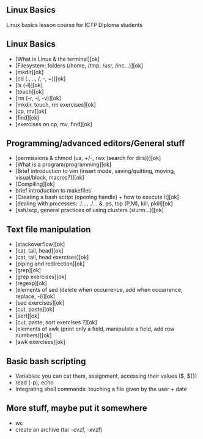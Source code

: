 Linux Basics
------------

Linux basics lesson course for ICTP Diploma students

## Linux Basics
* [What is Linux & the terminal][ok]
* [Filesystem: folders (/home, /tmp, /usr, /inc...)][ok]
* [mkdir][ok]
* [cd (., .., /, -, ~)][ok]
* [ls (-l)][ok]
* [touch][ok]
* [rm (-r, -i, -v)][ok]
* [mkdir, touch, rm exercises][ok]
* [cp, mv][ok]
* [find][ok]
* [exercises on cp, mv, find][ok]

## Programming/advanced editors/General stuff
* [permissions & chmod (ua, +/-, rwx (search for dirs))][ok]
* [What is a program/programming][ok]
* [Brief introduction to vim (insert mode, saving/quitting, moving, visual/block, macros?)][ok]
* [Compiling][ok]
* brief introduction to makefiles
* [Creating a bash script (opening handle) + how to execute it][ok]
* [dealing with processes: ./..., ./... &, ps, top (P,M), kill, pkill][ok]
* [ssh/scp, general practices of using clusters (slurm...)][ok]

## Text file manipulation
* [stackoverflow][ok]
* [cat, tail, head][ok]
* [cat, tail, head exercises][ok]
* [piping and redirection][ok]
* [grep][ok]
* [grep exercises][ok]
* [regexp][ok]
* [elements of sed (delete when occurrence, add when occurrence, replace, -i)][ok]
* [sed exercises][ok]
* [cut, paste][ok]
* [sort][ok]
* [cut, paste, sort exercises ?][ok]
* [elements of awk (print only a field, manipulate a field, add row numbers)][ok]
* [awk exercises][ok]

## Basic bash scripting
* Variables: you can cat them, assignment, accessing their values ($, ${})
* read (-p), echo
* Integrating shell commands: touching a file given by the user + date

## More stuff, maybe put it somewhere
* wc
* create an archive (tar -cvzf, -xvzf)
